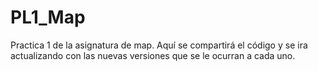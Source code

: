 # PL1_Map
Practica 1 de la asignatura de map. Aquí se compartirá el código y se ira actualizando con las nuevas versiones que se le ocurran a cada uno.
